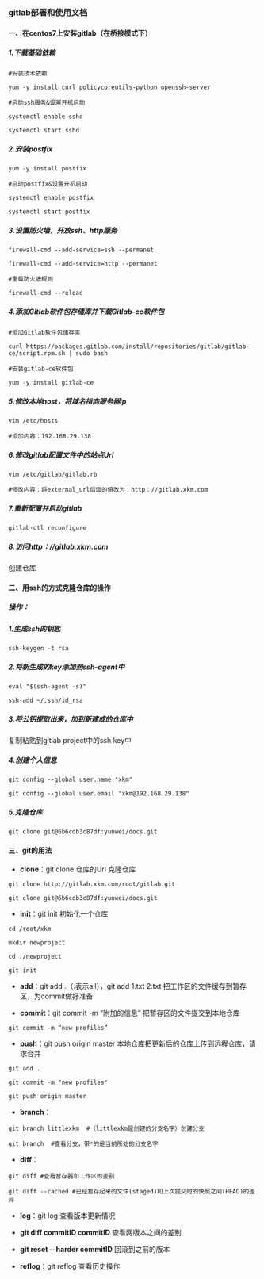 ### gitlab部署和使用文档



#### 一、在centos7上安装gitlab（在桥接模式下）

##### 1.下载基础依赖

```
#安装技术依赖

yum -y install curl policycoreutils-python openssh-server

#启动ssh服务&设置开机启动

systemctl enable sshd

systemctl start sshd
```

##### 2.安装postfix

```
yum -y install postfix

#启动postfix&设置开机启动

systemctl enable postfix

systemctl start postfix
```

##### 3.设置防火墙，开放ssh、http服务

```
firewall-cmd --add-service=ssh --permanet

firewall-cmd --add-service=http --permanet

#重载防火墙规则

firewall-cmd --reload
```

##### 4.添加Gitlab软件包存储库并下载Gitlab-ce软件包

```
#添加Gitlab软件包储存库

curl https://packages.gitlab.com/install/repositories/gitlab/gitlab-ce/script.rpm.sh | sudo bash

#安装gitlab-ce软件包

yum -y install gitlab-ce
```

##### 5.修改本地host，将域名指向服务器ip

```
vim /etc/hosts

#添加内容：192.168.29.138
```

##### 6.修改gitlab配置文件中的站点Url

```
vim /etc/gitlab/gitlab.rb

#修改内容：将external_url后面的值改为：http：//gitlab.xkm.com
```

##### 7.重新配置并启动gitlab

```
gitlab-ctl reconfigure
```

##### 8.访问http：//gitlab.xkm.com

创建仓库



#### 二、用ssh的方式克隆仓库的操作



##### 操作：

##### 1.生成ssh的钥匙

```
ssh-keygen -t rsa 
```

##### 2.将新生成的key添加到ssh-agent中

```
eval "$(ssh-agent -s)"

ssh-add ~/.ssh/id_rsa
```

##### 3.将公钥提取出来，加到新建成的仓库中

复制粘贴到gitlab project中的ssh key中

##### 4.创建个人信息

```
git config --global user.name "xkm"

git config --global user.email "xkm@192.168.29.138"
```

##### 5.克隆仓库

```
git clone git@6b6cdb3c87df:yunwei/docs.git
```



#### 三、git的用法

- **clone**：git clone 仓库的Url       克隆仓库

```
git clone http://gitlab.xkm.com/root/gitlab.git

git clone git@6b6cdb3c87df:yunwei/docs.git
```



- **init**：git init         初始化一个仓库

```
cd /root/xkm

mkdir newproject

cd ./newproject

git init
```

- **add**：git add .（.表示all），git add 1.txt 2.txt 把工作区的文件缓存到暂存区，为commit做好准备



- **commit**：git commit -m “附加的信息”  把暂存区的文件提交到本地仓库

```
git commit -m “new profiles”
```



- **push**：git push origin master 本地仓库把更新后的仓库上传到远程仓库，请求合并

```
git add .

git commit -m "new profiles"

git push origin master
```



- **branch**：

```
git branch littlexkm  #（littlexkm是创建的分支名字）创建分支

git branch  #查看分支，带*的是当前所处的分支名字
```



- **diff**：

```
git diff #查看暂存器和工作区的差别

git diff --cached #已经暂存起来的文件(staged)和上次提交时的快照之间(HEAD)的差异
```



- **log**：git log 查看版本更新情况

- **git diff commitID commitID** 查看两版本之间的差别

- **git reset --harder commitID** 回滚到之前的版本

- **reflog**：git reflog  查看历史操作